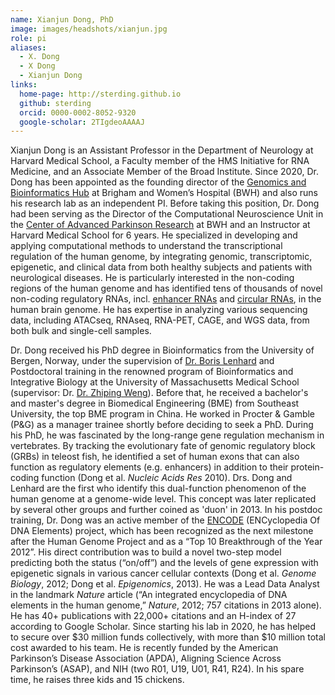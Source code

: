 ```yaml
---
name: Xianjun Dong, PhD
image: images/headshots/xianjun.jpg
role: pi
aliases:
  - X. Dong
  - X Dong
  - Xianjun Dong
links:
  home-page: http://sterding.github.io
  github: sterding
  orcid: 0000-0002-8052-9320
  google-scholar: 2TIgdeoAAAAJ
---
```



Xianjun Dong is an Assistant Professor in the Department of Neurology at Harvard Medical School, a Faculty member of the HMS Initiative for RNA Medicine, and an Associate Member of the Broad Institute. Since 2020, Dr. Dong has been appointed as the founding director of the [Genomics and Bioinformatics Hub](https://bioinformatics.bwh.harvard.edu) at Brigham and Women’s Hospital (BWH) and also runs his research lab as an independent PI. Before taking this position, Dr. Dong had been serving as the Director of the Computational Neuroscience Unit in the [Center of Advanced Parkinson Research](https://www.bwhparkinsoncenter.org) at BWH and an Instructor at Harvard Medical School for 6 years. He specialized in developing and applying computational methods to understand the transcriptional regulation of the human genome, by integrating genomic, transcriptomic, epigenetic, and clinical data from both healthy subjects and patients with neurological diseases. He is particularly interested in the non-coding regions of the human genome and has identified tens of thousands of novel non-coding regulatory RNAs, incl. [enhancer RNAs](https://www.nature.com/articles/s41593-018-0223-0) and [circular RNAs](https://doi.org/10.1038/s41467-023-40348-0), in the human brain genome. He has expertise in analyzing various sequencing data, including ATACseq, RNAseq, RNA-PET, CAGE, and WGS data, from both bulk and single-cell samples.

Dr. Dong received his PhD degree in Bioinformatics from the University of Bergen, Norway, under the supervision of [Dr. Boris Lenhard](http://group.genereg.net) and Postdoctoral training in the renowned program of Bioinformatics and Integrative Biology at the University of Massachusetts Medical School (supervisor: Dr. [Dr. Zhiping Weng](https://www.umassmed.edu/zlab/)). Before that, he received a bachelor's and master's degree in Biomedical Engineering (BME) from Southeast University, the top BME program in China. He worked in Procter & Gamble (P&G) as a manager trainee shortly before deciding to seek a PhD. During his PhD, he was fascinated by the long-range gene regulation mechanism in vertebrates. By tracking the evolutionary fate of genomic regulatory block (GRBs) in teleost fish, he identified a set of human exons that can also function as regulatory elements (e.g. enhancers) in addition to their protein-coding function (Dong et al. *Nucleic Acids Res* 2010). Drs. Dong and Lenhard are the first who identify this dual-function phenomenon of the human genome at a genome-wide level. This concept was later replicated by several other groups and further coined as 'duon' in 2013. In his postdoc training, Dr. Dong was an active member of the [ENCODE](https://en.wikipedia.org/wiki/ENCODE) (ENCyclopedia Of DNA Elements) project, which has been recognized as the next milestone after the Human Genome Project and as a “Top 10 Breakthrough of the Year 2012”. His direct contribution was to build a novel two-step model predicting both the status (“on/off”) and the levels of gene expression with epigenetic signals in various cancer cellular contexts (Dong et al. *Genome Biology*, 2012; Dong et al. *Epigenomics*, 2013). He was a Lead Data Analyst in the landmark *Nature* article (“An integrated encyclopedia of DNA elements in the human genome,” *Nature*, 2012; 757 citations in 2013 alone). He has 40+ publications with 22,000+ citations and an H-index of 27 according to Google Scholar. Since starting his lab in 2020, he has helped to secure over $30 million funds collectively, with more than $10 million total cost awarded to his team. He is recently funded by the American Parkinson’s Disease Association (APDA), Aligning Science Across Parkinson’s (ASAP), and NIH (two R01, U19, U01, R41, R24). In his spare time, he raises three kids and 15 chickens.